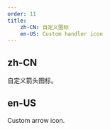 ```yaml
---
order: 11
title:
    zh-CN: 自定义图标
    en-US: Custom handler icon
---
```


## zh-CN

自定义箭头图标。

## en-US

Custom arrow icon.
